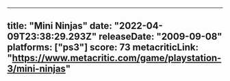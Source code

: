 
---
title: "Mini Ninjas"
date: "2022-04-09T23:38:29.293Z"
releaseDate: "2009-09-08"
platforms: ["ps3"]
score: 73
metacriticLink: "https://www.metacritic.com/game/playstation-3/mini-ninjas"
---
